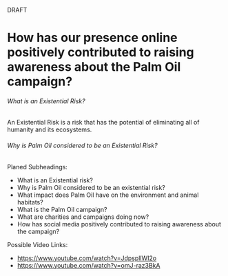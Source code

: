 DRAFT

# How has our presence online positively contributed to raising awareness about the Palm Oil campaign? #

###### What is an Existential Risk? ######

An Existential Risk is a risk that has the potential of eliminating all of humanity and its ecosystems.


###### Why is Palm Oil considered to be an Existential Risk? ######













Planed Subheadings:
- What is an Existential risk?
- Why is Palm Oil considered to be an existential risk?
- What impact does Palm Oil have on the environment and animal habitats?
- What is the Palm Oil campaign?
- What are charities and campaigns doing now?
- How has social media positively contributed to raising awareness about the campaign?

Possible Video Links:
- https://www.youtube.com/watch?v=JdpspllWI2o
- https://www.youtube.com/watch?v=omJ-raz3BkA
